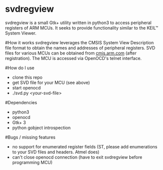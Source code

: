 svdregview
==========

svdregview is a small Gtk+ utility written in python3 to access peripheral registers of ARM 
MCUs. It seeks to provide functionality similar to the 
KEIL™ System Viewer.

#How it works
svdregview leverages the CMSIS System View Description file format to obtain 
the names and addresses of peripheral registers. SVD files for various 
MCUs can be obtained from [cmis.arm.com](http://cmsis.arm.com/) (after registration). 
The MCU is accessed via OpenOCD's telnet interface. 

#How do I use
 - clone this repo
 - get SVD file for your MCU (see above)
 - start openocd
 - ./svd.py &lt;your-svd-file&gt;

#Dependencies
 - python3
 - openocd
 - Gtk+ 3
 - python gobject introspection

#Bugs / missing features
 - no support for enumerated register fields (ST, please add enumerations to your SVD files and headers. Atmel does)
 - can't close openocd connection (have to exit svdregview before programming MCU)
 

